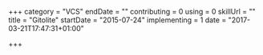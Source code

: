 +++
category = "VCS"
endDate = ""
contributing = 0
using = 0
skillUrl = ""
title = "Gitolite"
startDate = "2015-07-24"
implementing = 1
date = "2017-03-21T17:47:31+01:00"

+++


